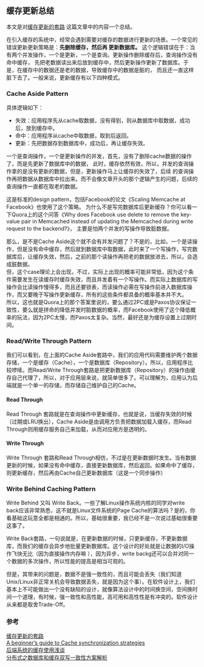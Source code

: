 ## 缓存更新总结   
本文是对[缓存更新的套路](https://coolshell.cn/articles/17416.html/comment-page-1?tdsourcetag=s_pcqq_aiomsg#comments)
这篇文章中的内容一个总结。 
  
在引入缓存的系统中，经常会遇到需要对缓存的数据进行更新的场景。一个常见的错误更新更新策略是：**先删除缓存，然后再
更新数据库。** 这个逻辑错误在于：当有两个并发操作，一个是更新，一个是查询。更新操作删除缓存后，查询操作没有命中缓存，
先把老数据读出来后放到缓存中，然后更新操作更新了数据库。于是，在缓存中的数据还是老的数据，导致缓存中的数据是脏的，
而且还一直这样脏下去了。一般来说，更新缓存有以下四种模式。

### Cache Aside Pattern 
具体逻辑如下：  
* 失效：应用程序先从cache取数据，没有得到，则从数据库中取数据，成功后，放到缓存中。  
* 命中：应用程序从cache中取数据，取到后返回。  
* 更新：先把数据存到数据库中，成功后，再让缓存失效。  
  
一个是查询操作，一个是更新操作的并发，首先，没有了删除cache数据的操作了，而是先更新了数据库中的数据，
此时，缓存依然有效，所以，并发的查询操作拿的是没有更新的数据，但是，更新操作马上让缓存的失效了，后续
的查询操作再把数据从数据库中拉出来。而不会像文章开头的那个逻辑产生的问题，后续的查询操作一直都在取老的数据。
   
这是标准的design pattern，包括Facebook的论文《Scaling Memcache at Facebook》也使用了这个策略。
为什么不是写完数据库后更新缓存？你可以看一下Quora上的这个问答《Why does Facebook use delete to remove the key-value pair in Memcached instead of updating the Memcached during write request to the backend?》，
主要是怕两个并发的写操作导致脏数据。  

那么，是不是Cache Aside这个就不会有并发问题了？不是的，比如，一个是读操作，但是没有命中缓存，然后就到数据库中取数据，此时来了一个写操作，写完数据库后，让缓存失效，然后，之前的那个读操作再把老的数据放进去，所以，会造成脏数据。  
但，这个case理论上会出现，不过，实际上出现的概率可能非常低，因为这个条件需要发生在读缓存时缓存失效，而且并发着有一个写操作。而实际上数据库的写操作会比读操作慢得多，而且还要锁表，而读操作必需在写操作前进入数据库操作，而又要晚于写操作更新缓存，所有的这些条件都具备的概率基本并不大。  
所以，这也就是Quora上的那个答案里说的，要么通过2PC或是Paxos协议保证一致性，要么就是拼命的降低并发时脏数据的概率，而Facebook使用了这个降低概率的玩法，因为2PC太慢，而Paxos太复杂。当然，最好还是为缓存设置上过期时间。

### Read/Write Through Pattern  
我们可以看到，在上面的Cache Aside套路中，我们的应用代码需要维护两个数据存储，一个是缓存（Cache），一个是数据库（Repository）。所以，应用程序比较啰嗦。而Read/Write Through套路是把更新数据库（Repository）的操作由缓存自己代理了，所以，对于应用层来说，就简单很多了。可以理解为，应用认为后端就是一个单一的存储，而存储自己维护自己的Cache。

#### Read Through
Read Through 套路就是在查询操作中更新缓存，也就是说，当缓存失效的时候（过期或LRU换出），Cache Aside是由调用方负责把数据加载入缓存，而Read Through则用缓存服务自己来加载，从而对应用方是透明的。  

#### Write Through
Write Through 套路和Read Through相仿，不过是在更新数据时发生。当有数据更新的时候，如果没有命中缓存，直接更新数据库，然后返回。如果命中了缓存，则更新缓存，然后再由Cache自己更新数据库（这是一个同步操作）


### Write Behind Caching Pattern
Write Behind 又叫 Write Back。一些了解Linux操作系统内核的同学对write back应该非常熟悉，这不就是Linux文件系统的Page Cache的算法吗？是的，你看基础这玩意全都是相通的。所以，基础很重要，我已经不是一次说过基础很重要这事了。

Write Back套路，一句说就是，在更新数据的时候，只更新缓存，不更新数据库，而我们的缓存会异步地批量更新数据库。这个设计的好处就是让数据的I/O操作飞快无比（因为直接操作内存嘛 ），因为异步，write backg还可以合并对同一个数据的多次操作，所以性能的提高是相当可观的。

但是，其带来的问题是，数据不是强一致性的，而且可能会丢失（我们知道Unix/Linux非正常关机会导致数据丢失，就是因为这个事）。在软件设计上，我们基本上不可能做出一个没有缺陷的设计，就像算法设计中的时间换空间，空间换时间一个道理，有时候，强一致性和高性能，高可用和高性性是有冲突的。软件设计从来都是取舍Trade-Off。

### 参考
[缓存更新的套路](https://coolshell.cn/articles/17416.html/comment-page-1?tdsourcetag=s_pcqq_aiomsg#comments)  
[A beginner’s guide to Cache synchronization strategies](https://vladmihalcea.com/a-beginners-guide-to-cache-synchronization-strategies/)  
[后端系统的缓存使用浅谈](http://hack.xingren.com/index.php/2017/12/14/backend-cache/)  
[分布式之数据库和缓存双写一致性方案解析](https://www.cnblogs.com/rjzheng/p/9041659.html)